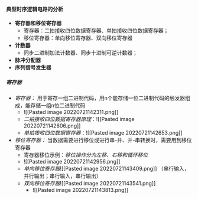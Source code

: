 #### 典型时序逻辑电路的分析
- **寄存器和移位寄存器**
	- 寄存器：二拍接收四位数据寄存器、单拍接收四位数据寄存器；
	- 移位寄存器：单向移位寄存器、双向移位寄存器
- **计数器**
	- 同步二进制加法计数器、同步十进制可逆计数器；
- **脉冲分配器**
- **序列信号发生器**

##### 寄存器
- *寄存器：* 用于寄存一组二进制代码，用n个能存储一位二进制代码的触发器组成，能存储一组n位二进制代码
	- ![[Pasted image 20220721142311.png]]
	- *二拍接收四位数据寄存器原理*：![[Pasted image 20220721142606.png]]
	- *单拍接收四位数据寄存器*：![[Pasted image 20220721142653.png]]
- *移位寄存器：* 当数据需要进行移位或进行串-并、并-串转换时，需要用到移位寄存器
	- 寄存器移位示例：*移位操作分为左移、右移和循环移位*
	- ![[Pasted image 20220721142956.png]]
	- *单向移位寄存器*![[Pasted image 20220721143409.png]]
	  （串行输入，并行输出；串行输入，串行输出）
	- *双向移位寄存器*![[Pasted image 20220721143541.png]]
		- ![[Pasted image 20220721143813.png]]
	  